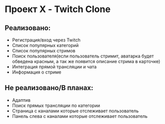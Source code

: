 # Проект Х - Twitch Clone

## Реализовано:

- Регистрация/вход через Twitch
- Список популярных категорий
- Список популярных стримов
- Поиск пользователя(если пользователь стримит, аватарка будет обведена красным, а так же появится описание стрима в карточке)
- Интеграция прямой трансляции и чата
- Информация о стриме

## Не реализовано/В планах:

- Адаптив
- Поиск прямых трансляции по категории
- Страница с каналами которые отслеживает пользователь
- Панель слева с каналами которые отслеживает пользователь
